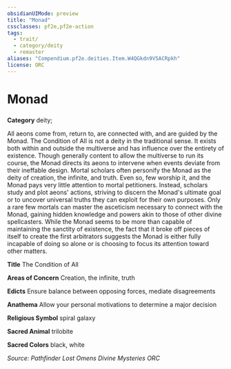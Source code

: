 ```yaml
---
obsidianUIMode: preview
title: "Monad"
cssclasses: pf2e,pf2e-action
tags:
  - trait/
  - category/deity
  - remaster
aliases: "Compendium.pf2e.deities.Item.W4QGkdn9V5ACRpkh"
license: ORC
---
```

# Monad

### 

**Category** deity; 




All aeons come from, return to, are connected with, and are guided by the Monad. The Condition of All is not a deity in the traditional sense. It exists both within and outside the multiverse and has influence over the entirety of existence. Though generally content to allow the multiverse to run its course, the Monad directs its aeons to intervene when events deviate from their ineffable design. Mortal scholars often personify the Monad as the deity of creation, the infinite, and truth. Even so, few worship it, and the Monad pays very little attention to mortal petitioners. Instead, scholars study and plot aeons' actions, striving to discern the Monad's ultimate goal or to uncover universal truths they can exploit for their own purposes. Only a rare few mortals can master the asceticism necessary to connect with the Monad, gaining hidden knowledge and powers akin to those of other divine spellcasters. While the Monad seems to be more than capable of maintaining the sanctity of existence, the fact that it broke off pieces of itself to create the first arbitrators suggests the Monad is either fully incapable of doing so alone or is choosing to focus its attention toward other matters.

**Title** The Condition of All

**Areas of Concern** Creation, the infinite, truth

**Edicts** Ensure balance between opposing forces, mediate disagreements

**Anathema** Allow your personal motivations to determine a major decision

**Religious Symbol** spiral galaxy

**Sacred Animal** trilobite

**Sacred Colors** black, white

*Source: Pathfinder Lost Omens Divine Mysteries*
*ORC*